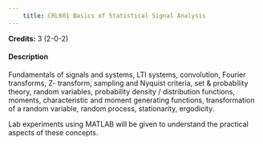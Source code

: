 ```yaml
---
    title: CRL601 Basics of Statistical Signal Analysis
---
```

**Credits:** 3 (2-0-2)



#### Description 
Fundamentals of signals and systems, LTI systems, convolution, Fourier transforms, Z- transform, sampling and Nyquist criteria, set & probability theory, random variables, probability density / distribution functions, moments, characteristic and moment generating functions, transformation of a random variable, random process, stationarity, ergodicity.

Lab experiments using MATLAB will be given to understand the practical aspects of these concepts.